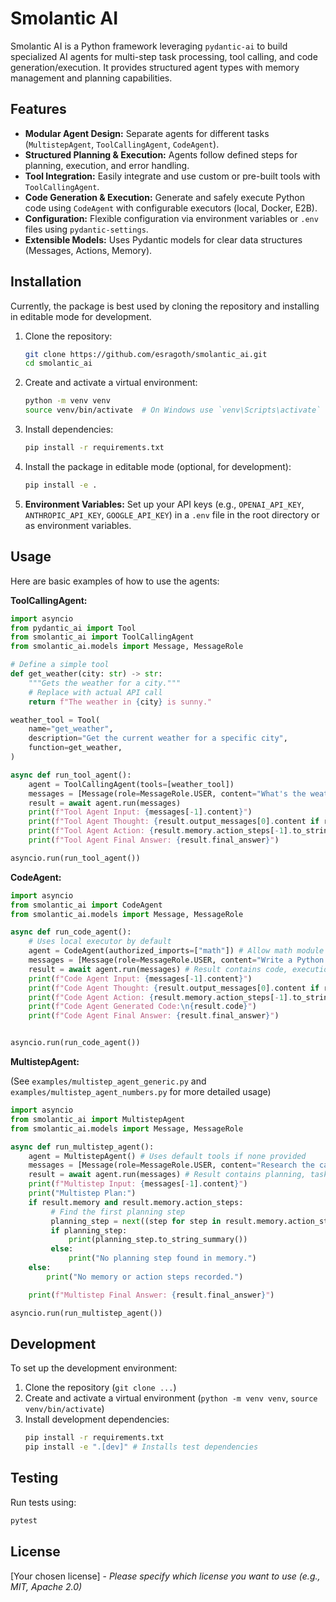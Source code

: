 # Smolantic AI

Smolantic AI is a Python framework leveraging `pydantic-ai` to build specialized AI agents for multi-step task processing, tool calling, and code generation/execution. It provides structured agent types with memory management and planning capabilities.

## Features

*   **Modular Agent Design:** Separate agents for different tasks (`MultistepAgent`, `ToolCallingAgent`, `CodeAgent`).
*   **Structured Planning & Execution:** Agents follow defined steps for planning, execution, and error handling.
*   **Tool Integration:** Easily integrate and use custom or pre-built tools with `ToolCallingAgent`.
*   **Code Generation & Execution:** Generate and safely execute Python code using `CodeAgent` with configurable executors (local, Docker, E2B).
*   **Configuration:** Flexible configuration via environment variables or `.env` files using `pydantic-settings`.
*   **Extensible Models:** Uses Pydantic models for clear data structures (Messages, Actions, Memory).

## Installation

Currently, the package is best used by cloning the repository and installing in editable mode for development.

1.  Clone the repository:
    ```bash
    git clone https://github.com/esragoth/smolantic_ai.git
    cd smolantic_ai
    ```
2.  Create and activate a virtual environment:
    ```bash
    python -m venv venv
    source venv/bin/activate  # On Windows use `venv\Scripts\activate`
    ```
3.  Install dependencies:
    ```bash
    pip install -r requirements.txt
    ```
4.  Install the package in editable mode (optional, for development):
    ```bash
    pip install -e .
    ```
5.  **Environment Variables:** Set up your API keys (e.g., `OPENAI_API_KEY`, `ANTHROPIC_API_KEY`, `GOOGLE_API_KEY`) in a `.env` file in the root directory or as environment variables.

## Usage

Here are basic examples of how to use the agents:

**ToolCallingAgent:**

```python
import asyncio
from pydantic_ai import Tool
from smolantic_ai import ToolCallingAgent
from smolantic_ai.models import Message, MessageRole

# Define a simple tool
def get_weather(city: str) -> str:
    """Gets the weather for a city."""
    # Replace with actual API call
    return f"The weather in {city} is sunny."

weather_tool = Tool(
    name="get_weather",
    description="Get the current weather for a specific city",
    function=get_weather,
)

async def run_tool_agent():
    agent = ToolCallingAgent(tools=[weather_tool])
    messages = [Message(role=MessageRole.USER, content="What's the weather like in London?")]
    result = await agent.run(messages)
    print(f"Tool Agent Input: {messages[-1].content}")
    print(f"Tool Agent Thought: {result.output_messages[0].content if result.output_messages else 'N/A'}")
    print(f"Tool Agent Action: {result.memory.action_steps[-1].to_string_summary() if result.memory.action_steps else 'N/A'}")
    print(f"Tool Agent Final Answer: {result.final_answer}")

asyncio.run(run_tool_agent())
```

**CodeAgent:**

```python
import asyncio
from smolantic_ai import CodeAgent
from smolantic_ai.models import Message, MessageRole

async def run_code_agent():
    # Uses local executor by default
    agent = CodeAgent(authorized_imports=["math"]) # Allow math module
    messages = [Message(role=MessageRole.USER, content="Write a Python function to calculate the area of a circle given its radius.")]
    result = await agent.run(messages) # Result contains code, execution output, etc.
    print(f"Code Agent Input: {messages[-1].content}")
    print(f"Code Agent Thought: {result.output_messages[0].content if result.output_messages else 'N/A'}")
    print(f"Code Agent Action: {result.memory.action_steps[-1].to_string_summary() if result.memory.action_steps else 'N/A'}") # May not always have explicit action step if simple
    print(f"Code Agent Generated Code:\n{result.code}")
    print(f"Code Agent Final Answer: {result.final_answer}")


asyncio.run(run_code_agent())
```

**MultistepAgent:**

(See `examples/multistep_agent_generic.py` and `examples/multistep_agent_numbers.py` for more detailed usage)

```python
import asyncio
from smolantic_ai import MultistepAgent
from smolantic_ai.models import Message, MessageRole

async def run_multistep_agent():
    agent = MultistepAgent() # Uses default tools if none provided
    messages = [Message(role=MessageRole.USER, content="Research the capital of France and then find its population.")]
    result = await agent.run(messages) # Result contains planning, task steps, final answer, etc.
    print(f"Multistep Input: {messages[-1].content}")
    print("Multistep Plan:")
    if result.memory and result.memory.action_steps:
         # Find the first planning step
         planning_step = next((step for step in result.memory.action_steps if step.step_type == 'planning'), None)
         if planning_step:
             print(planning_step.to_string_summary())
         else:
             print("No planning step found in memory.")
    else:
        print("No memory or action steps recorded.")

    print(f"Multistep Final Answer: {result.final_answer}")

asyncio.run(run_multistep_agent())

```

## Development

To set up the development environment:

1.  Clone the repository (`git clone ...`)
2.  Create and activate a virtual environment (`python -m venv venv`, `source venv/bin/activate`)
3.  Install development dependencies:
    ```bash
    pip install -r requirements.txt
    pip install -e ".[dev]" # Installs test dependencies
    ```

## Testing

Run tests using:
```bash
pytest
```

## License

[Your chosen license] - *Please specify which license you want to use (e.g., MIT, Apache 2.0)* 